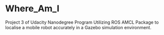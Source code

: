 # Where_Am_I
Project 3 of Udacity Nanodegree Program
Utilizing ROS AMCL Package to localise a mobile robot accurately in a Gazebo simulation environment.
